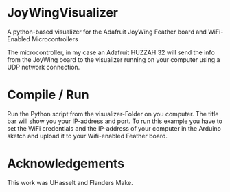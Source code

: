 # JoyWingVisualizer
A python-based visualizer for the Adafruit JoyWing Feather board and WiFi-Enabled Microcontrollers

The microcontroller, in my case an Adafruit HUZZAH 32 will send the info from the JoyWing board to the visualizer running on your computer using a UDP network connection. 

# Compile / Run
Run the Python script from the visualizer-Folder on you computer. The title bar will show you your IP-address and port.
To run this example you have to set the WiFi credentials and the IP-address of your computer in the Arduino sketch and upload it to your Wifi-enabled Feather board.


# Acknowledgements
This work was UHasselt and Flanders Make.
